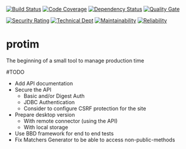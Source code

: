 [![Build Status](https://travis-ci.org/marmer/protim.svg)](https://travis-ci.org/marmer/protim)
[![Code Coverage](https://sonarcloud.io/api/project_badges/measure?project=io.github.marmer.protim%3Aprotim&metric=coverage)](https://sonarcloud.io/api/project_badges/measure?project=io.github.marmer.protim%3Aprotim&metric=coverage)
[![Dependency Status](https://www.versioneye.com/user/projects/59d0915c6725bd445062a9f2/badge.svg?style=flat-square)](https://www.versioneye.com/user/projects/59d0915c6725bd445062a9f2)
[![Quality Gate](https://sonarcloud.io/api/project_badges/measure?project=io.github.marmer.protim%3Aprotim&metric=alert_status)](https://sonarcloud.io/dashboard?id=io.github.marmer.protim%3Aprotim)

[![Security Rating](https://sonarcloud.io/api/project_badges/measure?project=io.github.marmer.protim%3Aprotim&metric=security_rating)](https://sonarcloud.io/project/issues?id=io.github.marmer.protim%3Aprotim&resolved=false&types=VULNERABILITY)
[![Technical Dept](https://sonarcloud.io/api/project_badges/measure?project=io.github.marmer.protim%3Aprotim&metric=sqale_index)](https://sonarcloud.io/project/issues?facetMode=effort&id=io.github.marmer.protim%3Aprotim&resolved=false&sinceLeakPeriod=true&types=CODE_SMELL)
[![Maintainability](https://sonarcloud.io/api/project_badges/measure?project=io.github.marmer.protim%3Aprotim&metric=sqale_rating)](https://sonarcloud.io/project/issues?id=io.github.marmer.protim%3Aprotim&resolved=false&types=CODE_SMELL://sonarcloud.io/api/project_badges/measure?project=io.github.marmer.protim%3Aprotim&metric=https://sonarcloud.io/api/project_badges/measure?project=io.github.marmer.protim%3Aprotim&metric=https://sonarcloud.io/api/project_badges/measure?project=io.github.marmer.protim%3Aprotim&metric=sqale_rating)
[![Reliability](https://sonarcloud.io/api/project_badges/measure?project=io.github.marmer.protim%3Aprotim&metric=reliability_rating)](https://sonarcloud.io/project/issues?id=io.github.marmer.protim%3Aprotim&resolved=false&types=BUG)

# protim
The beginning of a small tool to manage production time


#TODO
* Add API documentation
* Secure the API
    * Basic and/or Digest Auth
    * JDBC Authentication
    * Consider to configure CSRF protection for the site
* Prepare desktop version
  * With remote connector (using the API)
  * With local storage
* Use BBD framework for end to end tests
* Fix Matchers Generator to be able to access non-public-methods